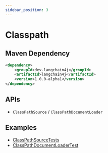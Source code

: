 ```yaml
---
sidebar_position: 3
---
```


# Classpath

## Maven Dependency

```xml
<dependency>
    <groupId>dev.langchain4j</groupId>
    <artifactId>langchain4j</artifactId>
    <version>1.0.0-alpha1</version>
</dependency>
```


## APIs

- `ClassPathSource` / `ClassPathDocumentLoader`

## Examples

- [ClassPathSourceTests](https://github.com/langchain4j/langchain4j/blob/main/langchain4j/src/test/java/dev/langchain4j/data/document/source/ClassPathSourceTests.java)
- [ClassPathDocumentLoaderTest](https://github.com/langchain4j/langchain4j/blob/main/langchain4j/src/test/java/dev/langchain4j/data/document/loader/ClassPathDocumentLoaderTest.java)